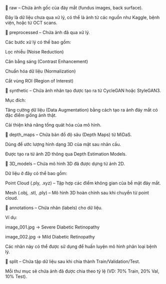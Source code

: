 📂 raw – Chứa ảnh gốc của đáy mắt (fundus images, back surface).

Đây là dữ liệu chưa qua xử lý, có thể là ảnh từ các nguồn như Kaggle, bệnh viện, hoặc từ OCT scans.

📂 preprocessed – Chứa ảnh đã qua xử lý.

Các bước xử lý có thể bao gồm:

Lọc nhiễu (Noise Reduction)

Cân bằng sáng (Contrast Enhancement)

Chuẩn hóa dữ liệu (Normalization)

Cắt vùng ROI (Region of Interest)

📂 synthetic – Chứa ảnh nhân tạo được tạo ra từ CycleGAN hoặc StyleGAN3.

Mục đích:

Tăng cường dữ liệu (Data Augmentation) bằng cách tạo ra ảnh đáy mắt có đặc điểm giống ảnh thật.

Cải thiện khả năng tổng quát hóa của mô hình.

📂 depth_maps – Chứa bản đồ độ sâu (Depth Maps) từ MiDaS.

Dùng để ước lượng hình dạng 3D của mặt sau nhãn cầu.

Được tạo ra từ ảnh 2D thông qua Depth Estimation Models.

📂 3D_models – Chứa mô hình 3D đã được dựng từ ảnh 2D.

Dữ liệu ở đây có thể bao gồm:

Point Cloud (.ply, .xyz) – Tập hợp các điểm không gian của bề mặt đáy mắt.

Mesh (.obj, .stl, .ply) – Mô hình 3D hoàn chỉnh sau khi chuyển từ point cloud.

📂 annotations – Chứa nhãn (labels) cho dữ liệu.

Ví dụ:

image_001.jpg -> Severe Diabetic Retinopathy

image_002.jpg -> Mild Diabetic Retinopathy

Các nhãn này có thể được sử dụng để huấn luyện mô hình phân loại bệnh lý.

📂 split – Chứa tập dữ liệu sau khi chia thành Train/Validation/Test.

Mỗi thư mục sẽ chứa ảnh đã được chia theo tỷ lệ (VD: 70% Train, 20% Val, 10% Test).